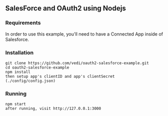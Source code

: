 ## SalesForce and OAuth2 using Nodejs

### Requirements

In order to use this example, you'll need to have a Connected App inside of Salesforce.

### Installation

  `git clone https://github.com/vedi/oauth2-salesforce-example.git`  
  `cd oauth2-salesforce-example`  
  `npm install`  
  `then setup app's clientID and app's clientSecret (./config/config.json)`  

### Running

`npm start`  
`after running, visit http://127.0.0.1:3000`
